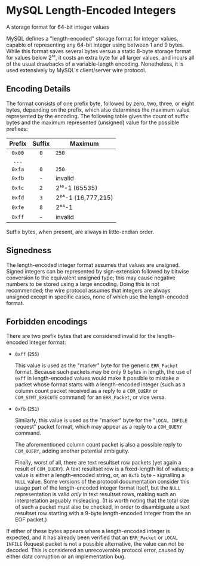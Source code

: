 # MySQL Length-Encoded Integers

A storage format for 64-bit integer values

MySQL defines a "length-encoded" storage format for integer values, capable of representing any 64-bit integer using between 1 and 9 bytes. While this format saves several bytes versus a static 8-byte storage format for values below 2¹⁶, it costs an extra byte for all larger values, and incurs all of the usual drawbacks of a variable-length encoding. Nonetheless, it is used extensively by MySQL's client/server wire protocol.

## Encoding Details

The format consists of one prefix byte, followed by zero, two, three, or eight bytes, depending on the prefix, which also determines the maximum value represented by the encoding. The following table gives the count of suffix bytes and the maximum represented (unsigned) value for the possible prefixes:

Prefix|Suffix|Maximum
:-:|:-:|-
`0x00`|`0`|`250`
`...`|||
`0xfa`|`0`|`250`
`0xfb`|-|invalid
`0xfc`|`2`|2¹⁶-1 (65535)
`0xfd`|`3`|2²⁴-1 (16,777,215)
`0xfe`|`8`|2⁶⁴-1
`0xff`|-|invalid

Suffix bytes, when present, are always in little-endian order.

## Signedness

The length-encoded integer format assumes that values are unsigned. Signed integers can be represented by sign-extension followed by bitwise conversion to the equivalent unsigned type; this may cause negative numbers to be stored using a large encoding. Doing this is not recommended; the wire protocol assumes that integers are always unsigned except in specific cases, none of which use the length-encoded format.

## Forbidden encodings  

There are two prefix bytes that are considered invalid for the length-encoded integer format:

- `0xff` (`255`)
  
  This value is used as the "marker" byte for the generic `ERR_Packet` format. Because such packets may be only 9 bytes in length, the use of `0xff` in length-encoded values would make it possible to mistake a packet whose format starts with a length-encoded integer (such as a column count packet received as a reply to a `COM_QUERY` or `COM_STMT_EXECUTE` command) for an `ERR_Packet`, or vice versa.

- `0xfb` (`251`)
  
  Similarly, this value is used as the "marker" byte for the "`LOCAL INFILE` request" packet format, which may appear as a reply to a `COM_QUERY` command.
  
  The aforementioned column count packet is also a possible reply to `COM_QUERY`, adding another potential ambiguity.
  
  Finally, worst of all, there are text resultset row packets (yet again a result of `COM_QUERY`). A text resultset row is a fixed-length list of values; a value is either a length-encoded string, or, an `0xfb` byte - signalling a `NULL` value. Some versions of the protocol documentation consider this usage part of the length-encoded integer format itself, but the `NULL` representation is valid _only_ in text resultset rows, making such an interpretation arguably misleading. (It is worth noting that the total size of such a packet must also be checked, in order to disambiguate a text resultset row starting with a 9-byte length-encoded integer from the an EOF packet.)

If either of these bytes appears where a length-encoded integer is expected, and it has already been verified that an `ERR_Packet` or `LOCAL INFILE` Request packet is not a possible alternative, the value can not be decoded. This is considered an unrecoverable protocol error, caused by either data corruption or an implementation bug.
